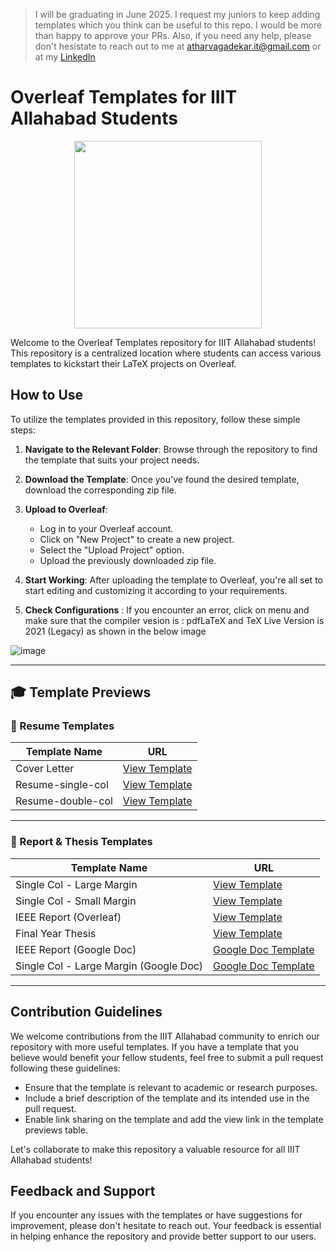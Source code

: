 > I will be graduating in June 2025. I request my juniors to keep adding templates which you think can be useful to this repo. I would be more than happy to approve your PRs. Also, if you need any help, please don't hesistate to reach out to me at atharvagadekar.it@gmail.com or at my [LinkedIn](https://www.linkedin.com/in/atharva-gadekar-0baa11228/)

# Overleaf Templates for IIIT Allahabad Students

<p align="center">
  <img width="300" height="300" src="https://github.com/atharva-gadekar/Overleaf-Templates-IIITA/assets/97454406/3ae30bdc-4081-458b-ba53-c12c041473d8">
</p>

Welcome to the Overleaf Templates repository for IIIT Allahabad students! This repository is a centralized location where students can access various templates to kickstart their LaTeX projects on Overleaf.

## How to Use

To utilize the templates provided in this repository, follow these simple steps:

1. **Navigate to the Relevant Folder**: Browse through the repository to find the template that suits your project needs.

2. **Download the Template**: Once you've found the desired template, download the corresponding zip file.

3. **Upload to Overleaf**: 

   - Log in to your Overleaf account.
   - Click on "New Project" to create a new project.
   - Select the "Upload Project" option.
   - Upload the previously downloaded zip file.

4. **Start Working**: After uploading the template to Overleaf, you're all set to start editing and customizing it according to your requirements.
5. **Check Configurations** : If you encounter an error, click on menu and make sure that the compiler vesion is : pdfLaTeX and TeX Live Version is 2021 (Legacy) as shown in the below image

![image](https://github.com/atharva-gadekar/Overleaf-Templates-IIITA/assets/97454406/a722023c-68d3-4e34-9e8e-a0d83deac6a0)

---

## 🎓 Template Previews

### 📝 Resume Templates

| Template Name             | URL                                                |
|---------------------------|----------------------------------------------------|
| Cover Letter              | [View Template](https://www.overleaf.com/read/prgsdpqjbbmj#fcf5d4)   |
| Resume-single-col         | [View Template](https://www.overleaf.com/read/qyhmqmhbzgyk#f96159)   |
| Resume-double-col         | [View Template](https://www.overleaf.com/read/gkmwrgdghzmy#95adc4)   |

---

### 📄 Report & Thesis Templates

| Template Name             | URL                                                |
|---------------------------|----------------------------------------------------|
| Single Col - Large Margin | [View Template](https://www.overleaf.com/read/yzxfnyzfvnbx#324be0) |
| Single Col - Small Margin | [View Template](https://www.overleaf.com/read/synxzwxkngmk#dba293) |
| IEEE Report (Overleaf)    | [View Template](https://www.overleaf.com/read/cksjsmzbfjfr#5ac9f0)  |
| Final Year Thesis         | [View Template](https://www.overleaf.com/read/vyqmxtthvzss#e182ac)  |
| IEEE Report (Google Doc)  | [Google Doc Template](https://docs.google.com/document/d/17pMQFkwxVnJm4r7eBnEDi3ltNltb5VThIeEhi2wy4a4/edit?usp=sharing)  |
| Single Col - Large Margin (Google Doc) | [Google Doc Template](https://docs.google.com/document/d/15Y1TG9cjZfFfh6bDntuFjTjayayzq1qx8ZakpDWSSUU/edit?usp=sharing)  |

---


## Contribution Guidelines

We welcome contributions from the IIIT Allahabad community to enrich our repository with more useful templates. If you have a template that you believe would benefit your fellow students, feel free to submit a pull request following these guidelines:

- Ensure that the template is relevant to academic or research purposes.
- Include a brief description of the template and its intended use in the pull request.
- Enable link sharing on the template and add the view link in the template previews table.

Let's collaborate to make this repository a valuable resource for all IIIT Allahabad students!

## Feedback and Support

If you encounter any issues with the templates or have suggestions for improvement, please don't hesitate to reach out. Your feedback is essential in helping enhance the repository and provide better support to our users.

